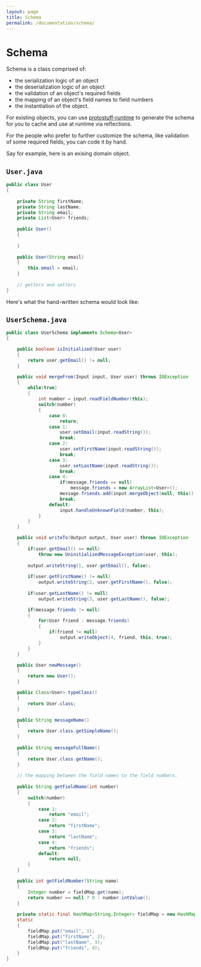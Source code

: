 ```yaml
---
layout: page
title: Schema
permalink: /documentation/schema/
---
```

# Schema

Schema is a class comprised of:
  * the serialization logic of an object
  * the deserialization logic of an object
  * the validation of an object's required fields
  * the mapping of an object's field names to field numbers
  * the instantiation of the object.

For existing objects, you can use [protostuff-runtime](/documentation/runtime-schema) to generate the
schema for you to cache and use at runtime via reflections.

For the people who prefer to further customize the schema, like validation of some required fields, 
you can code it by hand.

Say for example, here is an exising domain object.

## `User.java`

```java
public class User
{
    
    private String firstName;
    private String lastName;
    private String email;
    private List<User> friends;
    
    public User()
    {
    
    }
    
    public User(String email)
    {
        this.email = email;
    }
    
    // getters and setters
}
```

Here's what the hand-written schema would look like:

## `UserSchema.java` ##

```java
public class UserSchema implements Schema<User>
{

    public boolean isInitialized(User user)
    {
        return user.getEmail() != null;
    }

    public void mergeFrom(Input input, User user) throws IOException
    {
        while(true)
        {
            int number = input.readFieldNumber(this);
            switch(number)
            {
                case 0:
                    return;
                case 1:
                    user.setEmail(input.readString());
                    break;
                case 2:
                    user.setFirstName(input.readString());
                    break;
                case 3:
                    user.setLastName(input.readString());
                    break;
                case 4:
                    if(message.friends == null)
                        message.friends = new ArrayList<User>();
                    message.friends.add(input.mergeObject(null, this));
                    break;
                default:
                    input.handleUnknownField(number, this);
            }
        }
    }

    public void writeTo(Output output, User user) throws IOException
    {
        if(user.getEmail() == null)
            throw new UninitializedMessageException(user, this);
        
        output.writeString(1, user.getEmail(), false);
        
        if(user.getFirstName() != null)
            output.writeString(2, user.getFirstName(), false);
        
        if(user.getLastName() != null)
            output.writeString(3, user.getLastName(), false);

        if(message.friends != null)
        {
            for(User friend : message.friends)
            {
                if(friend != null)
                    output.writeObject(4, friend, this, true);
            }
        }
    }

    public User newMessage()
    {
        return new User();
    }

    public Class<User> typeClass()
    {
        return User.class;
    }

    public String messageName()
    {
        return User.class.getSimpleName();
    }
    
    public String messageFullName()
    {
        return User.class.getName();
    }
    
    // the mapping between the field names to the field numbers.
    
    public String getFieldName(int number)
    {
        switch(number)
        {
            case 1:
                return "email";
            case 2:
                return "firstName";
            case 3:
                return "lastName";
            case 4:
                return "friends";
            default:
                return null;
        }
    }

    public int getFieldNumber(String name)
    {
        Integer number = fieldMap.get(name);
        return number == null ? 0 : number.intValue();
    }
    
    private static final HashMap<String,Integer> fieldMap = new HashMap<String,Integer>();    
    static
    {
        fieldMap.put("email", 1);
        fieldMap.put("firstName", 2);
        fieldMap.put("lastName", 3);
        fieldMap.put("friends", 4);
    }
}
```
